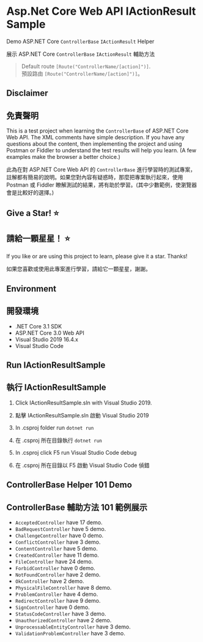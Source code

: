# Asp.Net Core Web API IActionResult Sample

Demo ASP.NET Core `ControllerBase` `IActionResult` Helper

展示 ASP.NET Core `ControllerBase` `IActionResult` 輔助方法

> Default route `[Route("ControllerName/[action]")]`.<br>
> 預設路由 `[Route("ControllerName/[action]")]`。

## Disclaimer
## 免責聲明

This is a test project when learning the `ControllerBase` of ASP.NET Core Web API. The XML comments have simple description. If you have any questions about the content, then implementing the project and using Postman or Fiddler to understand the test results will help you learn. (A few examples make the browser a better choice.)

此為在對 ASP.NET Core Web API 的 `ControllerBase` 進行學習時的測試專案，註解都有簡易的說明。如果您對內容有疑惑時，那麼把專案執行起來，使用 Postman 或 Fiddler 瞭解測試的結果，將有助於學習。(其中少數範例，使瀏覽器會是比較好的選擇。)

## Give a Star! :star:
## 請給一顆星星！ :star:

If you like or are using this project to learn, please give it a star. Thanks!

如果您喜歡或使用此專案進行學習，請給它一顆星星，謝謝。

## Environment
## 開發環境

* .NET Core 3.1 SDK
* ASP.NET Core 3.0 Web API
* Visual Studio 2019 16.4.x
* Visual Studio Code

## Run IActionResultSample
## 執行 IActionResultSample

1. Click IActionResultSample.sln with Visual Studio 2019.
1. 點擊 IActionResultSample.sln 啟動 Visual Studio 2019

2. In .csproj folder run `dotnet run` 
2. 在 .csproj 所在目錄執行 `dotnet run`

3. In .csproj click F5 run Visual Studio Code debug
3. 在 .csproj 所在目錄以 F5 啟動 Visual Studio Code 偵錯

## ControllerBase Helper 101 Demo
## ControllerBase 輔助方法 101 範例展示

* `AcceptedController` have 17 demo.
* `BadRequestController` have 5 demo.
* `ChallengeController` have 0 demo.
* `ConflictController` have 3 demo.
* `ContentController` have 5 demo.
* `CreatedController` have 11 demo.
* `FileController` have 24 demo.
* `ForbidController` have 0 demo.
* `NotFoundController` have 2 demo.
* `OkController` have 2 demo.
* `PhysicalFileController` have 8 demo.
* `ProblemController` have 4 demo.
* `RedirectController` have 9 demo.
* `SignController` have 0 demo.
* `StatusCodeController` have 3 demo.
* `UnauthorizedController` have 2 demo.
* `UnprocessableEntityController` have 3 demo.
* `ValidationProblemController` have 3 demo.